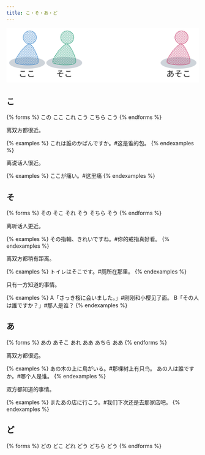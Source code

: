 ```yaml
---
title: こ・そ・あ・ど
---
```


![ko-so-a-do](/imgs/grammar-list-ko-so-a-do.svg)

## こ

{% forms %}
この
ここ
これ
こう
こちら
こう
{% endforms %}

离双方都很近。

{% examples %}
これは誰のかばんですか。#这是谁的包。
{% endexamples %}

离说话人很近。

{% examples %}
ここが痛い。#这里痛
{% endexamples %}

## そ

{% forms %}
その
そこ
それ
そう
そちら
そう
{% endforms %}

离听话人更近。

{% examples %}
その指輪、きれいですね。#你的戒指真好看。
{% endexamples %}

离双方都稍有距离。

{% examples %}
トイレはそこです。#厕所在那里。
{% endexamples %}

只有一方知道的事情。

{% examples %}
A「さっき桜に会いました。」#刚刚和小樱见了面。
B「その人は誰ですか？」#那人是谁？
{% endexamples %}

## あ

{% forms %}
あの
あそこ
あれ
ああ
あちら
ああ
{% endforms %}

离双方都很远。

{% examples %}
あの木の上に鳥がいる。#那棵树上有只鸟。
あの人は誰ですか。#哪个人是谁。
{% endexamples %}

双方都知道的事情。

{% examples %}
またあの店に行こう。#我们下次还是去那家店吧。
{% endexamples %}

## ど

{% forms %}
どの
どこ
どれ
どう
どちら
どう
{% endforms %}
